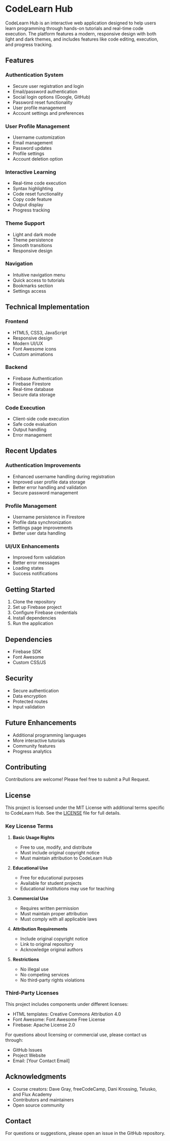 # CodeLearn Hub

CodeLearn Hub is an interactive web application designed to help users learn programming through hands-on tutorials and real-time code execution. The platform features a modern, responsive design with both light and dark themes, and includes features like code editing, execution, and progress tracking.

## Features

### Authentication System
- Secure user registration and login
- Email/password authentication
- Social login options (Google, GitHub)
- Password reset functionality
- User profile management
- Account settings and preferences

### User Profile Management
- Username customization
- Email management
- Password updates
- Profile settings
- Account deletion option

### Interactive Learning
- Real-time code execution
- Syntax highlighting
- Code reset functionality
- Copy code feature
- Output display
- Progress tracking

### Theme Support
- Light and dark mode
- Theme persistence
- Smooth transitions
- Responsive design

### Navigation
- Intuitive navigation menu
- Quick access to tutorials
- Bookmarks section
- Settings access

## Technical Implementation

### Frontend
- HTML5, CSS3, JavaScript
- Responsive design
- Modern UI/UX
- Font Awesome icons
- Custom animations

### Backend
- Firebase Authentication
- Firebase Firestore
- Real-time database
- Secure data storage

### Code Execution
- Client-side code execution
- Safe code evaluation
- Output handling
- Error management

## Recent Updates

### Authentication Improvements
- Enhanced username handling during registration
- Improved user profile data storage
- Better error handling and validation
- Secure password management

### Profile Management
- Username persistence in Firestore
- Profile data synchronization
- Settings page improvements
- Better user data handling

### UI/UX Enhancements
- Improved form validation
- Better error messages
- Loading states
- Success notifications

## Getting Started

1. Clone the repository
2. Set up Firebase project
3. Configure Firebase credentials
4. Install dependencies
5. Run the application

## Dependencies

- Firebase SDK
- Font Awesome
- Custom CSS/JS

## Security

- Secure authentication
- Data encryption
- Protected routes
- Input validation

## Future Enhancements

- Additional programming languages
- More interactive tutorials
- Community features
- Progress analytics

## Contributing

Contributions are welcome! Please feel free to submit a Pull Request.

## License

This project is licensed under the MIT License with additional terms specific to CodeLearn Hub. See the [LICENSE](docs/LICENSE.txt) file for full details.

### Key License Terms

1. **Basic Usage Rights**
   - Free to use, modify, and distribute
   - Must include original copyright notice
   - Must maintain attribution to CodeLearn Hub

2. **Educational Use**
   - Free for educational purposes
   - Available for student projects
   - Educational institutions may use for teaching

3. **Commercial Use**
   - Requires written permission
   - Must maintain proper attribution
   - Must comply with all applicable laws

4. **Attribution Requirements**
   - Include original copyright notice
   - Link to original repository
   - Acknowledge original authors

5. **Restrictions**
   - No illegal use
   - No competing services
   - No third-party rights violations

### Third-Party Licenses

This project includes components under different licenses:
- HTML templates: Creative Commons Attribution 4.0
- Font Awesome: Font Awesome Free License
- Firebase: Apache License 2.0

For questions about licensing or commercial use, please contact us through:
- GitHub Issues
- Project Website
- Email: [Your Contact Email]

## Acknowledgments

- Course creators: Dave Gray, freeCodeCamp, Dani Krossing, Telusko, and Flux Academy
- Contributors and maintainers
- Open source community

## Contact

For questions or suggestions, please open an issue in the GitHub repository.
